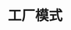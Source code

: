 ---
layout: post
title: 工厂模式
category: 碎笔
tag: [设计模式, 工厂模式, 创建型模式]
permalink: /notes/category/碎笔/工厂模式.html
---